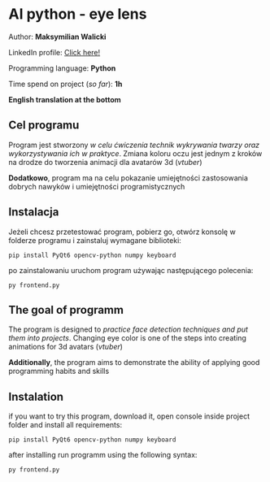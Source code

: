 ﻿# AI python - eye lens

Author: **Maksymilian Walicki**

LinkedIn profile: [Click here!](https://www.linkedin.com/in/maksymilian-walicki/)

Programming language: **Python**

Time spend on project (*so far*): **1h**


**English translation at the bottom** 

## Cel programu

Program jest stworzony *w celu ćwiczenia technik wykrywania twarzy oraz wykorzystywania ich w praktyce*. Zmiana koloru oczu jest jednym z kroków na drodze do tworzenia animacji dla avatarów 3d (*vtuber*)

**Dodatkowo**, program ma na celu pokazanie umiejętności zastosowania dobrych nawyków i umiejętności programistycznych

## Instalacja
Jeżeli chcesz przetestować program, pobierz go, otwórz konsolę w folderze programu i zainstaluj wymagane biblioteki:

    pip install PyQt6 opencv-python numpy keyboard
 
 po zainstalowaniu uruchom program używając następującego polecenia:
 

    py frontend.py


## The goal of programm

The program is designed to *practice face detection techniques and put them into projects*. Changing eye color is one of the steps into creating animations for 3d avatars (*vtuber*)

**Additionally**, the program aims to demonstrate the ability of applying good programming habits and skills

## Instalation

if you want to try this program, download it, open console inside project folder and install all requirements:

    pip install PyQt6 opencv-python numpy keyboard

after installing run programm using the following syntax:

    py frontend.py

